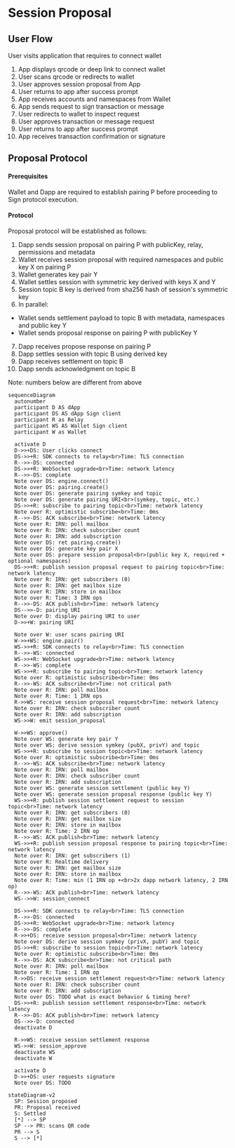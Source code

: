 # Session Proposal

## User Flow

User visits application that requires to connect wallet

1. App displays qrcode or deep link to connect wallet
2. User scans qrcode or redirects to wallet
3. User approves session proposal from App
4. User returns to app after success prompt
5. App receives accounts and namespaces from Wallet
6. App sends request to sign transaction or message
7. User redirects to wallet to inspect request
8. User approves transaction or message request
9. User returns to app after success prompt
10. App receives transaction confirmation or signature

## Proposal Protocol

#### Prerequisites
Wallet and Dapp are required to establish pairing P before proceeding to Sign protocol execution.


#### Protocol

Proposal protocol will be established as follows:

1. Dapp sends session proposal on pairing P with publicKey, relay, permissions and metadata
2. Wallet receives session proposal with required namespaces and public key X on pairing P
3. Wallet generates key pair Y
4. Wallet settles session with symmetric key derived with keys X and Y
5. Session topic B key is derived from sha256 hash of session's symmetric key 
6. In parallel:
  * Wallet sends settlement payload to topic B with metadata, namespaces and public key Y
  * Wallet sends proposal response on pairing P with publicKey Y 
7. Dapp receives propose response on pairing P
8. Dapp settles session with topic B using derived key
9. Dapp receives settlement on topic B
10. Dapp sends acknowledgment on topic B

Note: numbers below are different from above

```mermaid
sequenceDiagram
  autonumber
  participant D AS dApp
  participant DS AS dApp Sign client
  participant R as Relay
  participant WS AS Wallet Sign client
  participant W as Wallet

  activate D
  D->>+DS: User clicks connect
  DS->>+R: SDK connects to relay<br>Time: TLS connection
  R-->>-DS: connected
  DS->>+R: WebSocket upgrade<br>Time: network latency
  R-->>-DS: complete
  Note over DS: engine.connect()
  Note over DS: pairing.create()
  Note over DS: generate pairing symkey and topic
  Note over DS: generate pairing URI<br>(symkey, topic, etc.)
  DS->>+R: subscribe to pairing topic<br>Time: network latency
  Note over R: optimistic subscribe<br>Time: 0ms
  R-->>-DS: ACK subscribe<br>Time: network latency
  Note over R: IRN: poll mailbox
  Note over R: IRN: check subscriber count
  Note over R: IRN: add subscription
  Note over DS: ret pairing.create()
  Note over DS: generate key pair X
  Note over DS: prepare session proposal<br>(public key X, required + optional namespaces)
  DS->>+R: publish session proposal request to pairing topic<br>Time: network latency
  Note over R: IRN: get subscribers (0)
  Note over R: IRN: get mailbox size
  Note over R: IRN: store in mailbox
  Note over R: Time: 3 IRN ops
  R-->>-DS: ACK publish<br>Time: network latency
  DS-->>-D: pairing URI
  Note over D: display pairing URI to user
  D->>+W: pairing URI

  Note over W: user scans pairing URI
  W->>+WS: engine.pair()
  WS->>+R: SDK connects to relay<br>Time: TLS connection
  R-->>-WS: connected
  WS->>+R: WebSocket upgrade<br>Time: network latency
  R-->>-WS: complete
  WS->>+R: subscribe to pairing topic<br>Time: network latency
  Note over R: optimistic subscribe<br>Time: 0ms
  R-->>-WS: ACK subscribe<br>Time: not critical path
  Note over R: IRN: poll mailbox
  Note over R: Time: 1 IRN ops
  R->>WS: receive session proposal request<br>Time: network latency
  Note over R: IRN: check subscriber count
  Note over R: IRN: add subscription
  WS->>W: emit session_proposal

  W->>WS: approve()
  Note over WS: generate key pair Y
  Note over WS: derive session symkey (pubX, privY) and topic
  WS->>+R: subscribe to session topic<br>Time: network latency
  Note over R: optimistic subscribe<br>Time: 0ms
  R-->>-WS: ACK subscribe<br>Time: network latency
  Note over R: IRN: poll mailbox
  Note over R: IRN: check subscriber count
  Note over R: IRN: add subscription
  Note over WS: generate session settlement (public key Y)
  Note over WS: generate session proposal response (public key Y)
  WS->>+R: publish session settlement request to session topic<br>Time: network latency
  Note over R: IRN: get subscribers (0)
  Note over R: IRN: get mailbox size
  Note over R: IRN: store in mailbox
  Note over R: Time: 2 IRN op
  R-->>-WS: ACK publish<br>Time: network latency
  WS->>+R: publish session proposal response to pairing topic<br>Time: network latency
  Note over R: IRN: get subscribers (1)
  Note over R: Realtime delivery
  Note over R: IRN: get mailbox size
  Note over R: IRN: store in mailbox
  Note over R: Time: min (1 IRN op +<br>2x dapp network latency, 2 IRN op)
  R-->>-WS: ACK publish<br>Time: network latency
  WS-->>W: session_connect

  DS->>+R: SDK connects to relay<br>Time: TLS connection
  R-->>-DS: connected
  DS->>+R: WebSocket upgrade<br>Time: network latency
  R-->>-DS: complete
  R->>+DS: receive session proposal<br>Time: network latency
  Note over DS: derive session symkey (privX, pubY) and topic
  DS->>+R: subscribe to session topic<br>Time: network latency
  Note over R: optimistic subscribe<br>Time: 0ms
  R-->>-DS: ACK subscribe<br>Time: not critical path
  Note over R: IRN: poll mailbox
  Note over R: Time: 1 IRN op
  R->>DS: receive session settlement request<br>Time: network latency
  Note over R: IRN: check subscriber count
  Note over R: IRN: add subscription
  Note over DS: TODO what is exact behavior & timing here?
  DS->>+R: publish session settlement response<br>Time: network latency
  R-->>-DS: ACK publish<br>Time: network latency
  DS-->>-D: connected
  deactivate D

  R->>WS: receive session settlement response
  WS->>W: session_approve
  deactivate WS
  deactivate W

  activate D
  D->>+DS: user requests signature
  Note over DS: TODO
```

```mermaid
stateDiagram-v2
  SP: Session proposed
  PR: Proposal received
  S: Settled
  [*] --> SP
  SP --> PR: scans QR code
  PR --> S
  S --> [*]
```
